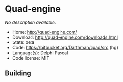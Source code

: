 # Quad-engine

_No description available._

- Home: http://quad-engine.com/
- Download: http://quad-engine.com/downloads.html
- State: beta
- Code: https://bitbucket.org/Darthman/quad/src (hg)
- Language(s): Delphi Pascal
- Code license: MIT

## Building

